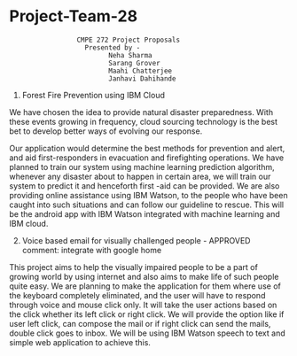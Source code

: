 # Project-Team-28
                     CMPE 272 Project Proposals          
                       Presented by -
                             Neha Sharma
                             Sarang Grover 
                             Maahi Chatterjee
                             Janhavi Dahihande


1.  Forest Fire Prevention using IBM Cloud

We have chosen the idea to provide natural disaster preparedness.  With these events growing in frequency, cloud sourcing technology is the best bet to develop better ways of evolving our response.

Our application would determine the best methods for prevention and alert, and aid first-responders in evacuation and firefighting operations. 
We have planned to train our system using machine learning prediction algorithm, whenever any disaster about to happen in certain area, we will train our system to predict it and henceforth first -aid can be provided. We are also providing online assistance using IBM Watson, to the people who have been caught into such situations and can follow our guideline to rescue. This will be the android app with IBM Watson integrated with machine learning and IBM cloud.


2. Voice based email for visually challenged people  - APPROVED
comment: integrate with google home 

This project aims to help the visually impaired people to be a part of growing world by using internet and also aims to make life of such people quite easy. 
We are planning to make the application for them where use of the keyboard completely eliminated, and the user will have to respond through voice and mouse click only. It will take the user actions based on the click whether its left click or right click. We will provide the option like if user left click, can compose the mail or if right click can send the mails, double click goes to inbox.
We will be using IBM Watson speech to text and simple web application to achieve this.





